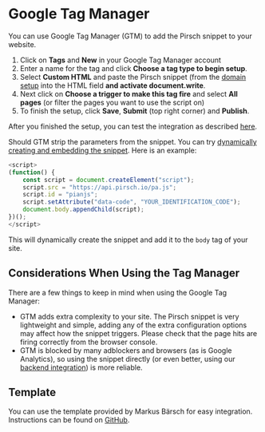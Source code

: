 # Google Tag Manager

You can use Google Tag Manager (GTM) to add the Pirsch snippet to your website.

1. Click on **Tags** and **New** in your Google Tag Manager account
2. Enter a name for the tag and click **Choose a tag type to begin setup**.
3. Select **Custom HTML** and paste the Pirsch snippet (from the [domain setup](/get-started/frontend-integration#add-pirsch-to-your-website) into the HTML field **and activate document.write**.
4. Next click on **Choose a trigger to make this tag fire** and select **All pages** (or filter the pages you want to use the script on)
5. To finish the setup, click **Save**, **Submit** (top right corner) and **Publish**.

After you finished the setup, you can test the integration as described [here](/get-started/frontend-integration#test-the-integration).

Should GTM strip the parameters from the snippet. You can try [dynamically creating and embedding the snippet](https://support.google.com/tagmanager/thread/18040523/what-attributes-are-preserved-on-custom-html-tags-and-what-attributes-are-stripped?hl=en). Here is an example:

```js
<script>
(function() {
    const script = document.createElement("script");
    script.src = "https://api.pirsch.io/pa.js";
    script.id = "pianjs";
    script.setAttribute("data-code", "YOUR_IDENTIFICATION_CODE");
    document.body.appendChild(script);
})();
</script>
```

This will dynamically create the snippet and add it to the `body` tag of your site.

## Considerations When Using the Tag Manager

There are a few things to keep in mind when using the Google Tag Manager:

* GTM adds extra complexity to your site. The Pirsch snippet is very lightweight and simple, adding any of the extra configuration options may affect how the snippet triggers. Please check that the page hits are firing correctly from the browser console.
* GTM is blocked by many adblockers and browsers (as is Google Analytics), so using the snippet directly (or even better, using our [backend integration](/get-started/backend-integration)) is more reliable.

## Template

You can use the template provided by Markus Bärsch for easy integration. Instructions can be found on [GitHub](https://github.com/mbaersch/pirsch-tag-server).
